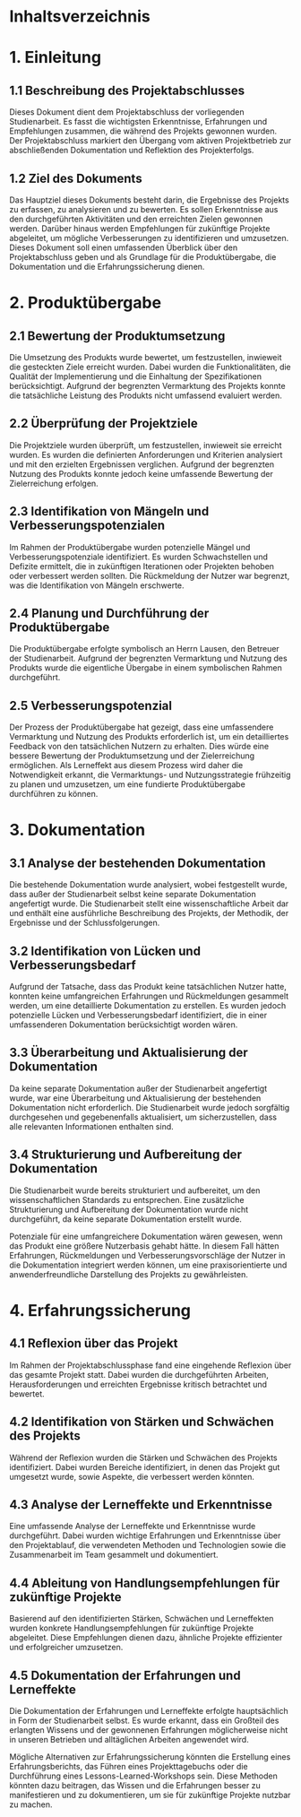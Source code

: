 # Inhaltsverzeichnis

# 1. Einleitung

## 1.1 Beschreibung des Projektabschlusses

Dieses Dokument dient dem Projektabschluss der vorliegenden Studienarbeit. Es fasst die wichtigsten Erkenntnisse, Erfahrungen und Empfehlungen zusammen, die während des Projekts gewonnen wurden. Der Projektabschluss markiert den Übergang vom aktiven Projektbetrieb zur abschließenden Dokumentation und Reflektion des Projekterfolgs.

## 1.2 Ziel des Dokuments

Das Hauptziel dieses Dokuments besteht darin, die Ergebnisse des Projekts zu erfassen, zu analysieren und zu bewerten. Es sollen Erkenntnisse aus den durchgeführten Aktivitäten und den erreichten Zielen gewonnen werden. Darüber hinaus werden Empfehlungen für zukünftige Projekte abgeleitet, um mögliche Verbesserungen zu identifizieren und umzusetzen. Dieses Dokument soll einen umfassenden Überblick über den Projektabschluss geben und als Grundlage für die Produktübergabe, die Dokumentation und die Erfahrungssicherung dienen.


# 2. Produktübergabe

## 2.1 Bewertung der Produktumsetzung

Die Umsetzung des Produkts wurde bewertet, um festzustellen, inwieweit die gesteckten Ziele erreicht wurden. Dabei wurden die Funktionalitäten, die Qualität der Implementierung und die Einhaltung der Spezifikationen berücksichtigt. Aufgrund der begrenzten Vermarktung des Projekts konnte die tatsächliche Leistung des Produkts nicht umfassend evaluiert werden.

## 2.2 Überprüfung der Projektziele

Die Projektziele wurden überprüft, um festzustellen, inwieweit sie erreicht wurden. Es wurden die definierten Anforderungen und Kriterien analysiert und mit den erzielten Ergebnissen verglichen. Aufgrund der begrenzten Nutzung des Produkts konnte jedoch keine umfassende Bewertung der Zielerreichung erfolgen.

## 2.3 Identifikation von Mängeln und Verbesserungspotenzialen

Im Rahmen der Produktübergabe wurden potenzielle Mängel und Verbesserungspotenziale identifiziert. Es wurden Schwachstellen und Defizite ermittelt, die in zukünftigen Iterationen oder Projekten behoben oder verbessert werden sollten. Die Rückmeldung der Nutzer war begrenzt, was die Identifikation von Mängeln erschwerte.

## 2.4 Planung und Durchführung der Produktübergabe

Die Produktübergabe erfolgte symbolisch an Herrn Lausen, den Betreuer der Studienarbeit. Aufgrund der begrenzten Vermarktung und Nutzung des Produkts wurde die eigentliche Übergabe in einem symbolischen Rahmen durchgeführt.

## 2.5 Verbesserungspotenzial

Der Prozess der Produktübergabe hat gezeigt, dass eine umfassendere Vermarktung und Nutzung des Produkts erforderlich ist, um ein detailliertes Feedback von den tatsächlichen Nutzern zu erhalten. Dies würde eine bessere Bewertung der Produktumsetzung und der Zielerreichung ermöglichen. Als Lerneffekt aus diesem Prozess wird daher die Notwendigkeit erkannt, die Vermarktungs- und Nutzungsstrategie frühzeitig zu planen und umzusetzen, um eine fundierte Produktübergabe durchführen zu können.


# 3. Dokumentation

## 3.1 Analyse der bestehenden Dokumentation

Die bestehende Dokumentation wurde analysiert, wobei festgestellt wurde, dass außer der Studienarbeit selbst keine separate Dokumentation angefertigt wurde. Die Studienarbeit stellt eine wissenschaftliche Arbeit dar und enthält eine ausführliche Beschreibung des Projekts, der Methodik, der Ergebnisse und der Schlussfolgerungen.

## 3.2 Identifikation von Lücken und Verbesserungsbedarf

Aufgrund der Tatsache, dass das Produkt keine tatsächlichen Nutzer hatte, konnten keine umfangreichen Erfahrungen und Rückmeldungen gesammelt werden, um eine detaillierte Dokumentation zu erstellen. Es wurden jedoch potenzielle Lücken und Verbesserungsbedarf identifiziert, die in einer umfassenderen Dokumentation berücksichtigt worden wären.

## 3.3 Überarbeitung und Aktualisierung der Dokumentation

Da keine separate Dokumentation außer der Studienarbeit angefertigt wurde, war eine Überarbeitung und Aktualisierung der bestehenden Dokumentation nicht erforderlich. Die Studienarbeit wurde jedoch sorgfältig durchgesehen und gegebenenfalls aktualisiert, um sicherzustellen, dass alle relevanten Informationen enthalten sind.

## 3.4 Strukturierung und Aufbereitung der Dokumentation

Die Studienarbeit wurde bereits strukturiert und aufbereitet, um den wissenschaftlichen Standards zu entsprechen. Eine zusätzliche Strukturierung und Aufbereitung der Dokumentation wurde nicht durchgeführt, da keine separate Dokumentation erstellt wurde.

Potenziale für eine umfangreichere Dokumentation wären gewesen, wenn das Produkt eine größere Nutzerbasis gehabt hätte. In diesem Fall hätten Erfahrungen, Rückmeldungen und Verbesserungsvorschläge der Nutzer in die Dokumentation integriert werden können, um eine praxisorientierte und anwenderfreundliche Darstellung des Projekts zu gewährleisten.


# 4. Erfahrungssicherung

## 4.1 Reflexion über das Projekt

Im Rahmen der Projektabschlussphase fand eine eingehende Reflexion über das gesamte Projekt statt. Dabei wurden die durchgeführten Arbeiten, Herausforderungen und erreichten Ergebnisse kritisch betrachtet und bewertet.

## 4.2 Identifikation von Stärken und Schwächen des Projekts

Während der Reflexion wurden die Stärken und Schwächen des Projekts identifiziert. Dabei wurden Bereiche identifiziert, in denen das Projekt gut umgesetzt wurde, sowie Aspekte, die verbessert werden könnten.

## 4.3 Analyse der Lerneffekte und Erkenntnisse

Eine umfassende Analyse der Lerneffekte und Erkenntnisse wurde durchgeführt. Dabei wurden wichtige Erfahrungen und Erkenntnisse über den Projektablauf, die verwendeten Methoden und Technologien sowie die Zusammenarbeit im Team gesammelt und dokumentiert.

## 4.4 Ableitung von Handlungsempfehlungen für zukünftige Projekte

Basierend auf den identifizierten Stärken, Schwächen und Lerneffekten wurden konkrete Handlungsempfehlungen für zukünftige Projekte abgeleitet. Diese Empfehlungen dienen dazu, ähnliche Projekte effizienter und erfolgreicher umzusetzen.

## 4.5 Dokumentation der Erfahrungen und Lerneffekte

Die Dokumentation der Erfahrungen und Lerneffekte erfolgte hauptsächlich in Form der Studienarbeit selbst. Es wurde erkannt, dass ein Großteil des erlangten Wissens und der gewonnenen Erfahrungen möglicherweise nicht in unseren Betrieben und alltäglichen Arbeiten angewendet wird.

Mögliche Alternativen zur Erfahrungssicherung könnten die Erstellung eines Erfahrungsberichts, das Führen eines Projekttagebuchs oder die Durchführung eines Lessons-Learned-Workshops sein. Diese Methoden könnten dazu beitragen, das Wissen und die Erfahrungen besser zu manifestieren und zu dokumentieren, um sie für zukünftige Projekte nutzbar zu machen.

